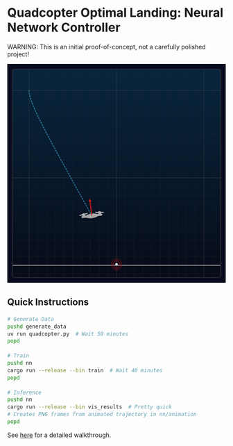 # Quadcopter Optimal Landing: Neural Network Controller

WARNING: This is an initial proof-of-concept, not a carefully polished 
project!

![Frame from example landing video](example-landing.png)

## Quick Instructions

```bash
# Generate Data
pushd generate_data
uv run quadcopter.py  # Wait 50 minutes
popd

# Train
pushd nn
cargo run --release --bin train  # Wait 40 minutes
popd

# Inference
pushd nn
cargo run --release --bin vis_results  # Pretty quick
# Creates PNG frames from animated trajectory in nn/animation
popd
```

See [here](walkthrough.md) for a detailed walkthrough.
